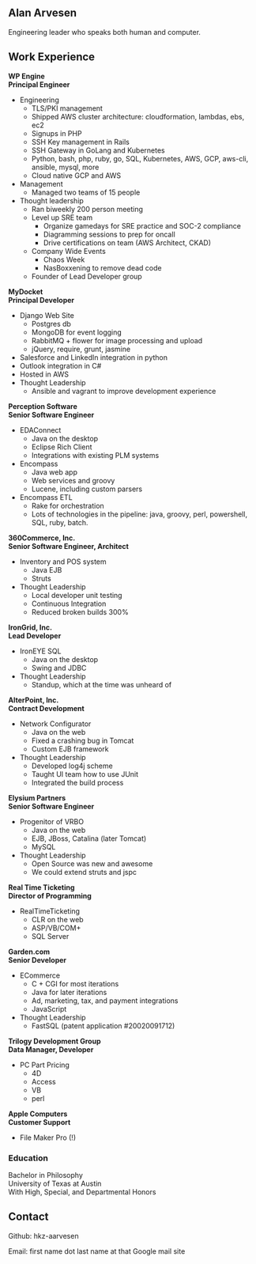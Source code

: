 ## Alan Arvesen

Engineering leader who speaks both human and computer.

## Work Experience

**WP Engine**\
**Principal Engineer**

- Engineering
  - TLS/PKI management
  - Shipped AWS cluster architecture: cloudformation, lambdas, ebs, ec2
  - Signups in PHP
  - SSH Key management in Rails
  - SSH Gateway in GoLang and Kubernetes
  - Python, bash, php, ruby, go, SQL, Kubernetes, AWS, GCP, aws-cli, ansible, mysql, more
  - Cloud native GCP and AWS
- Management
  - Managed two teams of 15 people
- Thought leadership
  - Ran biweekly 200 person meeting
  - Level up SRE team
    - Organize gamedays for SRE practice and SOC-2 compliance
    - Diagramming sessions to prep for oncall
    - Drive certifications on team (AWS Architect, CKAD)
  - Company Wide Events
    - Chaos Week
    - NasBoxxening to remove dead code
  - Founder of Lead Developer group

**MyDocket**\
**Principal Developer**

- Django Web Site
  - Postgres db
  - MongoDB for event logging
  - RabbitMQ + flower for image processing and upload
  - jQuery, require, grunt, jasmine
- Salesforce and LinkedIn integration in python
- Outlook integration in C#
- Hosted in AWS
- Thought Leadership
  - Ansible and vagrant to improve development experience
 

**Perception Software**\
**Senior Software Engineer**

- EDAConnect
  - Java on the desktop
  - Eclipse Rich Client
  - Integrations with existing PLM systems
- Encompass
  - Java web app
  - Web services and groovy
  - Lucene, including custom parsers
- Encompass ETL
  - Rake for orchestration
  - Lots of technologies in the pipeline: java, groovy, perl, powershell, SQL, ruby, batch. 
  

**360Commerce, Inc.**\
**Senior Software Engineer, Architect**

- Inventory and POS system
  - Java EJB
  - Struts
- Thought Leadership
  - Local developer unit testing
  - Continuous Integration
  - Reduced broken builds 300%

	
**IronGrid, Inc.**\
**Lead Developer**

- IronEYE SQL
  - Java on the desktop
  - Swing and JDBC
- Thought Leadership
  - Standup, which at the time was unheard of
  

**AlterPoint, Inc.**\
**Contract Development**

- Network Configurator
  - Java on the web
  - Fixed a crashing bug in Tomcat
  - Custom EJB framework
- Thought Leadership
  - Developed log4j scheme
  - Taught UI team how to use JUnit
  - Integrated the build process

**Elysium Partners**\
**Senior Software Engineer**

- Progenitor of VRBO
  - Java on the web
  - EJB, JBoss, Catalina (later Tomcat)
  - MySQL
- Thought Leadership
  - Open Source was new and awesome
  - We could extend struts and jspc

	
**Real Time Ticketing**\
**Director of Programming**

- RealTimeTicketing
  - CLR on the web
  - ASP/VB/COM+
  - SQL Server

**Garden.com**\
**Senior Developer**

- ECommerce
  - C + CGI for most iterations
  - Java for later iterations
  - Ad, marketing, tax, and payment integrations
  - JavaScript
- Thought Leadership
  - FastSQL (patent application #20020091712)

**Trilogy Development Group**\
**Data Manager, Developer**

- PC Part Pricing
  - 4D
  - Access
  - VB
  - perl

**Apple Computers**\
**Customer Support**

- File Maker Pro (!)
### Education

Bachelor in Philosophy\
University of Texas at Austin\
With High, Special, and Departmental Honors


## Contact

Github: hkz-aarvesen

Email: first name dot last name at that Google mail site
